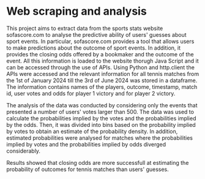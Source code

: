 # Web scraping and analysis
This project aims to extract data from the sports stats website sofascore.com to analyse the predictive ability of users' guesses about sport events. In particular, sofascore.com provides a tool that allows users to make predictions about the outcome of sport events. In addition, it provides the closing odds offered by a bookmaker and the outcome of the event. All this information is loaded to the website thorugh Java Script and it can be accessed through the use of APIs. Using Python and http.client the APIs were accessed and the relevant information for all tennis matches from the 1st of January 2024 till the 3rd of June 2024 was stored in a dataframe. The information contains names of the players, outcome, timestamp, match id, user votes and odds for player 1 victory and for player 2 victory. 

The analysis of the data was conducted by considering only the events that presented a number of users' votes larger than 500. The data was used to calculate the probabilities implied by the votes and the probabilities implied by the odds. Then, it was divided into bins based on the probability implied by votes to obtain an estimate of the probability density. In addition, estimated probabilities were analysed for matches where the probabilities implied by votes and the probabilities implied by odds diverged considerably. 

Results showed that closing odds are more successfull at estimating the probability of outcomes for tennis matches than users' guesses.
